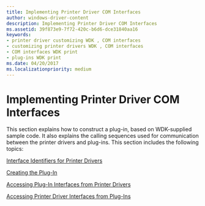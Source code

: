 ```yaml
---
title: Implementing Printer Driver COM Interfaces
author: windows-driver-content
description: Implementing Printer Driver COM Interfaces
ms.assetid: 39f873e9-7f72-420c-b6d6-dce31840aa16
keywords:
- printer driver customizing WDK , COM interfaces
- customizing printer drivers WDK , COM interfaces
- COM interfaces WDK print
- plug-ins WDK print
ms.date: 04/20/2017
ms.localizationpriority: medium
---
```


# Implementing Printer Driver COM Interfaces





This section explains how to construct a plug-in, based on WDK-supplied sample code. It also explains the calling sequences used for communication between the printer drivers and plug-ins. This section includes the following topics:

[Interface Identifiers for Printer Drivers](interface-identifiers-for-printer-drivers.md)

[Creating the Plug-In](creating-the-plug-in.md)

[Accessing Plug-In Interfaces from Printer Drivers](accessing-plug-in-interfaces-from-printer-drivers.md)

[Accessing Printer Driver Interfaces from Plug-Ins](accessing-printer-driver-interfaces-from-plug-ins.md)

 

 




